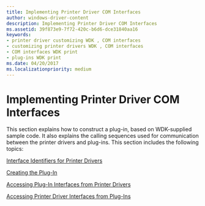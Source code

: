 ```yaml
---
title: Implementing Printer Driver COM Interfaces
author: windows-driver-content
description: Implementing Printer Driver COM Interfaces
ms.assetid: 39f873e9-7f72-420c-b6d6-dce31840aa16
keywords:
- printer driver customizing WDK , COM interfaces
- customizing printer drivers WDK , COM interfaces
- COM interfaces WDK print
- plug-ins WDK print
ms.date: 04/20/2017
ms.localizationpriority: medium
---
```


# Implementing Printer Driver COM Interfaces





This section explains how to construct a plug-in, based on WDK-supplied sample code. It also explains the calling sequences used for communication between the printer drivers and plug-ins. This section includes the following topics:

[Interface Identifiers for Printer Drivers](interface-identifiers-for-printer-drivers.md)

[Creating the Plug-In](creating-the-plug-in.md)

[Accessing Plug-In Interfaces from Printer Drivers](accessing-plug-in-interfaces-from-printer-drivers.md)

[Accessing Printer Driver Interfaces from Plug-Ins](accessing-printer-driver-interfaces-from-plug-ins.md)

 

 




